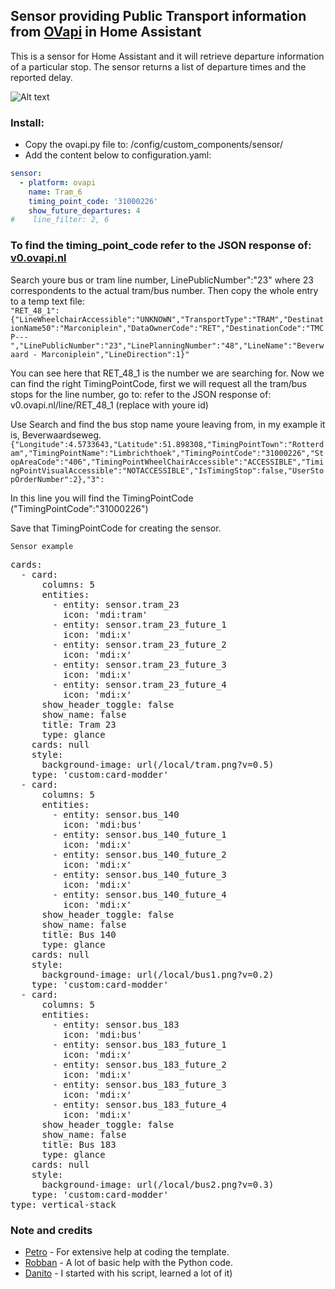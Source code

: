 ## Sensor providing Public Transport information from [OVapi](http://www.ovapi.nl) in Home Assistant

This is a sensor for Home Assistant and it will retrieve departure information of a particular stop. The sensor returns a list of departure times and the reported delay.

![Alt text](https://github.com/IIIdefconIII/Home-Assisant-Sensor-OvApi/blob/master/2019-02-07_21-51-10.png?raw=true "Title")


### Install:
- Copy the ovapi.py file to: /config/custom_components/sensor/
- Add the content below to configuration.yaml:

```yaml
sensor:
  - platform: ovapi
    name: Tram_6
    timing_point_code: '31000226'
    show_future_departures: 4
#    line_filter: 2, 6
```

### To find the timing_point_code refer to the JSON response of: [v0.ovapi.nl](http://v0.ovapi.nl/stopareacode)
Search youre bus or tram line number, LinePublicNumber":"23" where 23 correspondents to the actual tram/bus number.
Then copy the whole entry to a temp text file:<br />
```"RET_48_1":{"LineWheelchairAccessible":"UNKNOWN","TransportType":"TRAM","DestinationName50":"Marconiplein","DataOwnerCode":"RET","DestinationCode":"TMCP---","LinePublicNumber":"23","LinePlanningNumber":"48","LineName":"Beverwaard - Marconiplein","LineDirection":1}"```

You can see here that RET_48_1 is the number we are searching for.
Now we can find the right TimingPointCode, first we will request all the tram/bus stops for the line number, go to: refer to the JSON response of: v0.ovapi.nl/line/RET_48_1 (replace with youre id)

Use Search and find the bus stop name youre leaving from, in my example it is, Beverwaardseweg.<br />
```{"Longitude":4.5733643,"Latitude":51.898308,"TimingPointTown":"Rotterdam","TimingPointName":"Limbrichthoek","TimingPointCode":"31000226","StopAreaCode":"406","TimingPointWheelChairAccessible":"ACCESSIBLE","TimingPointVisualAccessible":"NOTACCESSIBLE","IsTimingStop":false,"UserStopOrderNumber":2},"3":```

In this line you will find the TimingPointCode ("TimingPointCode":"31000226")

Save that TimingPointCode for creating the sensor.

```Sensor example```
<pre>
cards:
  - card:
      columns: 5
      entities:
        - entity: sensor.tram_23
          icon: 'mdi:tram'
        - entity: sensor.tram_23_future_1
          icon: 'mdi:x'
        - entity: sensor.tram_23_future_2
          icon: 'mdi:x'
        - entity: sensor.tram_23_future_3
          icon: 'mdi:x'
        - entity: sensor.tram_23_future_4
          icon: 'mdi:x'
      show_header_toggle: false
      show_name: false
      title: Tram 23
      type: glance
    cards: null
    style:
      background-image: url(/local/tram.png?v=0.5)
    type: 'custom:card-modder'
  - card:
      columns: 5
      entities:
        - entity: sensor.bus_140
          icon: 'mdi:bus'
        - entity: sensor.bus_140_future_1
          icon: 'mdi:x'
        - entity: sensor.bus_140_future_2
          icon: 'mdi:x'
        - entity: sensor.bus_140_future_3
          icon: 'mdi:x'
        - entity: sensor.bus_140_future_4
          icon: 'mdi:x'
      show_header_toggle: false
      show_name: false
      title: Bus 140
      type: glance
    cards: null
    style:
      background-image: url(/local/bus1.png?v=0.2)
    type: 'custom:card-modder'
  - card:
      columns: 5
      entities:
        - entity: sensor.bus_183
          icon: 'mdi:bus'
        - entity: sensor.bus_183_future_1
          icon: 'mdi:x'
        - entity: sensor.bus_183_future_2
          icon: 'mdi:x'
        - entity: sensor.bus_183_future_3
          icon: 'mdi:x'
        - entity: sensor.bus_183_future_4
          icon: 'mdi:x'
      show_header_toggle: false
      show_name: false
      title: Bus 183
      type: glance
    cards: null
    style:
      background-image: url(/local/bus2.png?v=0.3)
    type: 'custom:card-modder'
type: vertical-stack
</pre>

### Note and credits
- [Petro](https://community.home-assistant.io/u/petro/summary) - For extensive help at coding the template.
- [Robban](https://github.com/Kane610) - A lot of basic help with the Python code.
- [Danito](https://github.com/danito/HA-Config/blob/master/custom_components/sensor/stib.py) - I started with his script, learned a lot of it)
